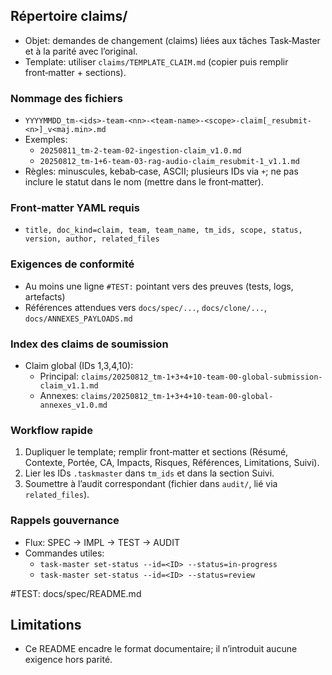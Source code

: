 ## Répertoire claims/

- Objet: demandes de changement (claims) liées aux tâches Task‑Master et à la parité avec l’original.
- Template: utiliser `claims/TEMPLATE_CLAIM.md` (copier puis remplir front‑matter + sections).

### Nommage des fichiers
- `YYYYMMDD_tm-<ids>-team-<nn>-<team-name>-<scope>-claim[_resubmit-<n>]_v<maj.min>.md`
- Exemples:
  - `20250811_tm-2-team-02-ingestion-claim_v1.0.md`
  - `20250812_tm-1+6-team-03-rag-audio-claim_resubmit-1_v1.1.md`
- Règles: minuscules, kebab‑case, ASCII; plusieurs IDs via `+`; ne pas inclure le statut dans le nom (mettre dans le front‑matter).

### Front‑matter YAML requis
- `title, doc_kind=claim, team, team_name, tm_ids, scope, status, version, author, related_files`

### Exigences de conformité
- Au moins une ligne `#TEST:` pointant vers des preuves (tests, logs, artefacts)
- Références attendues vers `docs/spec/...`, `docs/clone/...`, `docs/ANNEXES_PAYLOADS.md`

### Index des claims de soumission
- Claim global (IDs 1,3,4,10):
  - Principal: `claims/20250812_tm-1+3+4+10-team-00-global-submission-claim_v1.1.md`
  - Annexes: `claims/20250812_tm-1+3+4+10-team-00-global-annexes_v1.0.md`

### Workflow rapide
1. Dupliquer le template; remplir front‑matter et sections (Résumé, Contexte, Portée, CA, Impacts, Risques, Références, Limitations, Suivi).
2. Lier les IDs `.taskmaster` dans `tm_ids` et dans la section Suivi.
3. Soumettre à l’audit correspondant (fichier dans `audit/`, lié via `related_files`).

### Rappels gouvernance
- Flux: SPEC → IMPL → TEST → AUDIT
- Commandes utiles:
  - `task-master set-status --id=<ID> --status=in-progress`
  - `task-master set-status --id=<ID> --status=review`

#TEST: docs/spec/README.md

## Limitations
- Ce README encadre le format documentaire; il n’introduit aucune exigence hors parité.
